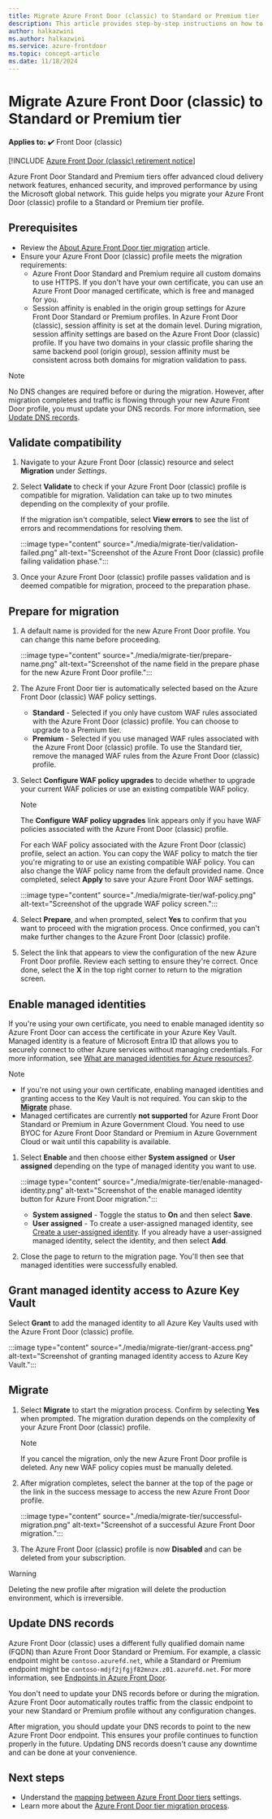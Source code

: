 ```yaml
---
title: Migrate Azure Front Door (classic) to Standard or Premium tier
description: This article provides step-by-step instructions on how to migrate from an Azure Front Door (classic) profile to an Azure Front Door Standard or Premium tier profile.
author: halkazwini
ms.author: halkazwini
ms.service: azure-frontdoor
ms.topic: concept-article
ms.date: 11/18/2024
---
```


# Migrate Azure Front Door (classic) to Standard or Premium tier

**Applies to:** :heavy_check_mark: Front Door (classic)

[!INCLUDE [Azure Front Door (classic) retirement notice](../../includes/front-door-classic-retirement.md)]

Azure Front Door Standard and Premium tiers offer advanced cloud delivery network features, enhanced security, and improved performance by using the Microsoft global network. This guide helps you migrate your Azure Front Door (classic) profile to a Standard or Premium tier profile.

## Prerequisites

* Review the [About Azure Front Door tier migration](tier-migration.md) article.
* Ensure your Azure Front Door (classic) profile meets the migration requirements:
    * Azure Front Door Standard and Premium require all custom domains to use HTTPS. If you don't have your own certificate, you can use an Azure Front Door managed certificate, which is free and managed for you.
    * Session affinity is enabled in the origin group settings for Azure Front Door Standard or Premium profiles. In Azure Front Door (classic), session affinity is set at the domain level. During migration, session affinity settings are based on the Azure Front Door (classic) profile. If you have two domains in your classic profile sharing the same backend pool (origin group), session affinity must be consistent across both domains for migration validation to pass.

> [!NOTE]
> No DNS changes are required before or during the migration. However, after migration completes and traffic is flowing through your new Azure Front Door profile, you must update your DNS records. For more information, see [Update DNS records](#update-dns-records).

## Validate compatibility

1. Navigate to your Azure Front Door (classic) resource and select **Migration** under *Settings*.

1. Select **Validate** to check if your Azure Front Door (classic) profile is compatible for migration. Validation can take up to two minutes depending on the complexity of your profile.

    If the migration isn't compatible, select **View errors** to see the list of errors and recommendations for resolving them.

    :::image type="content" source="./media/migrate-tier/validation-failed.png" alt-text="Screenshot of the Azure Front Door (classic) profile failing validation phase.":::

1. Once your Azure Front Door (classic) profile passes validation and is deemed compatible for migration, proceed to the preparation phase.

## Prepare for migration

1. A default name is provided for the new Azure Front Door profile. You can change this name before proceeding.

    :::image type="content" source="./media/migrate-tier/prepare-name.png" alt-text="Screenshot of the name field in the prepare phase for the new Azure Front Door profile.":::

1. The Azure Front Door tier is automatically selected based on the Azure Front Door (classic) WAF policy settings.

    * **Standard** - Selected if you only have custom WAF rules associated with the Azure Front Door (classic) profile. You can choose to upgrade to a Premium tier.
    * **Premium** - Selected if you use managed WAF rules associated with the Azure Front Door (classic) profile. To use the Standard tier, remove the managed WAF rules from the Azure Front Door (classic) profile.

1. Select **Configure WAF policy upgrades** to decide whether to upgrade your current WAF policies or use an existing compatible WAF policy.

    > [!NOTE]
    > The **Configure WAF policy upgrades** link appears only if you have WAF policies associated with the Azure Front Door (classic) profile.

    For each WAF policy associated with the Azure Front Door (classic) profile, select an action. You can copy the WAF policy to match the tier you're migrating to or use an existing compatible WAF policy. You can also change the WAF policy name from the default provided name. Once completed, select **Apply** to save your Azure Front Door WAF settings.

    :::image type="content" source="./media/migrate-tier/waf-policy.png" alt-text="Screenshot of the upgrade WAF policy screen.":::

1. Select **Prepare**, and when prompted, select **Yes** to confirm that you want to proceed with the migration process. Once confirmed, you can't make further changes to the Azure Front Door (classic) profile.

1. Select the link that appears to view the configuration of the new Azure Front Door profile. Review each setting to ensure they're correct. Once done, select the **X** in the top right corner to return to the migration screen.

## Enable managed identities

If you're using your own certificate, you need to enable managed identity so Azure Front Door can access the certificate in your Azure Key Vault. Managed identity is a feature of Microsoft Entra ID that allows you to securely connect to other Azure services without managing credentials. For more information, see [What are managed identities for Azure resources?](../active-directory/managed-identities-azure-resources/overview.md).

> [!NOTE]
> * If you're not using your own certificate, enabling managed identities and granting access to the Key Vault is not required. You can skip to the [**Migrate**](#migrate) phase.
> * Managed certificates are currently **not supported** for Azure Front Door Standard or Premium in Azure Government Cloud. You need to use BYOC for Azure Front Door Standard or Premium in Azure Government Cloud or wait until this capability is available.

1. Select **Enable** and then choose either **System assigned** or **User assigned** depending on the type of managed identity you want to use.

    :::image type="content" source="./media/migrate-tier/enable-managed-identity.png" alt-text="Screenshot of the enable managed identity button for Azure Front Door migration.":::

    * **System assigned** - Toggle the status to **On** and then select **Save**.
    * **User assigned** - To create a user-assigned managed identity, see [Create a user-assigned identity](../active-directory/managed-identities-azure-resources/how-manage-user-assigned-managed-identities.md). If you already have a user-assigned managed identity, select the identity, and then select **Add**.

1. Close the page to return to the migration page. You'll then see that managed identities were successfully enabled.

## Grant managed identity access to Azure Key Vault

Select **Grant** to add the managed identity to all Azure Key Vaults used with the Azure Front Door (classic) profile.

:::image type="content" source="./media/migrate-tier/grant-access.png" alt-text="Screenshot of granting managed identity access to Azure Key Vault.":::

## Migrate

1. Select **Migrate** to start the migration process. Confirm by selecting **Yes** when prompted. The migration duration depends on the complexity of your Azure Front Door (classic) profile.

    > [!NOTE]
    > If you cancel the migration, only the new Azure Front Door profile is deleted. Any new WAF policy copies must be manually deleted.

1. After migration completes, select the banner at the top of the page or the link in the success message to access the new Azure Front Door profile.

    :::image type="content" source="./media/migrate-tier/successful-migration.png" alt-text="Screenshot of a successful Azure Front Door migration.":::

1. The Azure Front Door (classic) profile is now **Disabled** and can be deleted from your subscription.

> [!WARNING]
> Deleting the new profile after migration will delete the production environment, which is irreversible.

## Update DNS records

Azure Front Door (classic) uses a different fully qualified domain name (FQDN) than Azure Front Door Standard or Premium. For example, a classic endpoint might be `contoso.azurefd.net`, while a Standard or Premium endpoint might be `contoso-mdjf2jfgjf82mnzx.z01.azurefd.net`. For more information, see [Endpoints in Azure Front Door](endpoint.md).

You don't need to update your DNS records before or during the migration. Azure Front Door automatically routes traffic from the classic endpoint to your new Standard or Premium profile without any configuration changes.

After migration, you should update your DNS records to point to the new Azure Front Door endpoint. This ensures your profile continues to function properly in the future. Updating DNS records doesn't cause any downtime and can be done at your convenience.

## Next steps

* Understand the [mapping between Azure Front Door tiers](tier-mapping.md) settings.
* Learn more about the [Azure Front Door tier migration process](tier-migration.md).
